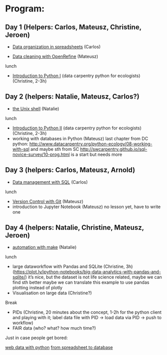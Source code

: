 # Program:

## Day 1 (Helpers: Carlos, Mateusz, Christine, Jeroen)
* [Data organization in spreadsheets](http://www.datacarpentry.org/spreadsheet-ecology-lesson/) (Carlos)
    
* [Data cleaning with OpenRefine](http://www.datacarpentry.org/OpenRefine-ecology/) (Mateusz)
    
lunch

* [Introduction to Python I](http://www.datacarpentry.org/python-ecology/) (data carpentry python for ecologists)
  (Christine, 2-3h)
  

## Day 2 (helpers: Natalie, Mateusz, Carlos?)
* [the Unix shell](http://swcarpentry.github.io/shell-novice/reference.html) (Natalie)

lunch
* [Introduction to Python II](http://www.datacarpentry.org/python-ecology/) (data carpentry python for ecologists)
  (Christine, 2-3h)
* working with databases in Python (Mateusz)
    last chapter from DC python:
    http://www.datacarpentry.org/python-ecology/08-working-with-sql
    and maybe sth from SC
    http://swcarpentry.github.io/sql-novice-survey/10-prog.html
    is a start but needs more

## Day 3 (helpers: Carlos, Mateusz, Arnold)
* [Data management with SQL](http://www.datacarpentry.org/sql-ecology/) (Carlos)
    
lunch
* [Version Control with Git](http://swcarpentry.github.io/git-novice/index.html) (Mateusz)
* introduction to Jupyter Notebook (Mateusz)
    no lesson yet, have to write one

## Day 4 (helpers: Natalie, Christine, Mateusz, Jeroen)
* [automation with make](http://swcarpentry.github.io/make-novice/reference.html) (Natalie)

lunch

* large dataworkflow with Pandas and SQLite (Christine, 3h) (https://plot.ly/ipython-notebooks/big-data-analytics-with-pandas-and-sqlite/)
it’s nice, but the dataset is not life science related, maybe we can find sth
better maybe we can translate this example to use pandas plotting instead of
plotly
* Visualisation on large data (Christine?)

Break

* PIDs (Christine, 20 minutes about the concept, 1-2h for the python client
  and playing with it; label data file with PID → load data via PID → push to workflow)
* FAIR data (who? what? how much time?)



Just in case people get bored:

[web data with python](https://github.com/swcarpentry/web-data-python/blob/gh-pages/01-getdata.md)
[from spreadsheet to database](https://github.com/swcarpentry/capstone-novice-spreadsheet-biblio/blob/gh-pages/02-extract.md)
